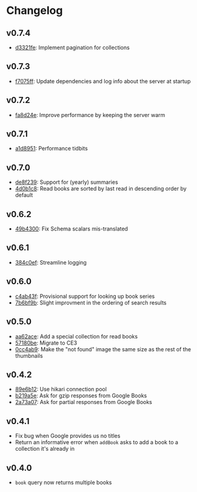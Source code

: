# Changelog

## v0.7.4

* [d3321fe](https://github.com/LaurenceWarne/libro-finito/commit/d3321fed2b53a1ecfcc003c58a990588204e297b): Implement pagination for collections

## v0.7.3

* [f7075ff](https://github.com/LaurenceWarne/libro-finito/commit/f7075ffa9930155aedb4f256e67c547011bfab1f): Update dependencies and log info about the server at startup

## v0.7.2

* [fa8d24e](https://github.com/LaurenceWarne/libro-finito/commit/fa8d24e8ee480850fe248bbe9c233475770805d5): Improve performance by keeping the server warm

## v0.7.1

* [a1d8951](https://github.com/LaurenceWarne/libro-finito/commit/a1d8951caf1f894408bdfcb1082b76c6079c17cc): Performance tidbits

## v0.7.0

* [de8f239](https://github.com/LaurenceWarne/libro-finito/commit/de8f239ad7e45a1af41a7d3caa34eb42020a8d67): Support for (yearly) summaries
* [4d0b1c8](https://github.com/LaurenceWarne/libro-finito/commit/4d0b1c81dc548ea49188ec031a1ef9d5143bf65e): Read books are sorted by last read in descending order by default

## v0.6.2

* [49b4300](https://github.com/LaurenceWarne/libro-finito/commit/49b43001f90229e731279e3e5f34aea6f1146ce4): Fix Schema scalars mis-translated

## v0.6.1

* [384c0ef](https://github.com/LaurenceWarne/libro-finito/commit/384c0efbf5ba46303c8bd91c186808da168ab15c): Streamline logging

## v0.6.0

* [c4ab43f](https://github.com/LaurenceWarne/libro-finito/commit/c4ab43f6384c10ad556a9bf05cfb57ebfac011d5): Provisional support for looking up book series
* [7b6bf9b](https://github.com/LaurenceWarne/libro-finito/commit/7b6bf9b7826d9cf2c1de67a7f9883834174b8395): Slight improvment in the ordering of search results

## v0.5.0

* [aa62ace](https://github.com/LaurenceWarne/libro-finito/commit/aa62acee063d84c78419fbe29db82ca6e57dbacb): Add a special collection for read books
* [57180be](https://github.com/LaurenceWarne/libro-finito/commit/57180be031110c612e0b00d2b628cbe595274525): Migrate to CE3
* [0cc4ab9](https://github.com/LaurenceWarne/libro-finito/commit/0cc4ab9da4a2759a4fe3a4bd1d331a805ccb7abd): Make the "not found" image the same size as the rest of the thumbnails

## v0.4.2

* [89e6b12](https://github.com/LaurenceWarne/libro-finito/commit/89e6b1276edbd3427a4beb6f760d18bc03967808): Use hikari connection pool
* [b219a5e](https://github.com/LaurenceWarne/libro-finito/commit/b219a5e7015b81a65c00fe4a87fb052c1fe3352e): Ask for gzip responses from Google Books
* [2a73a07](https://github.com/LaurenceWarne/libro-finito/commit/2a73a072d5a58f11922a9119f3649e3616d269b6): Ask for partial responses from Google Books

## v0.4.1

* Fix bug when Google provides us no titles
* Return an informative error when `addBook` asks to add a book to a collection it's already in

## v0.4.0

* `book` query now returns multiple books
